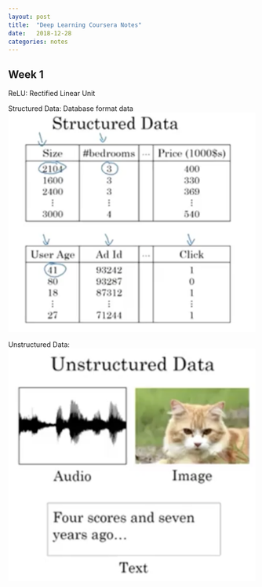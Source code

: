 ```yaml
---
layout: post
title:  "Deep Learning Coursera Notes"
date:   2018-12-28
categories: notes
---
```


## Week 1
ReLU: Rectified Linear Unit

Structured Data: Database format data
![Structured Data](../post_data/deeplearning/specialization1/structured.png)

Unstructured Data:
![Unstructured Data](../post_data/deeplearning/specialization1/unstructured.png)